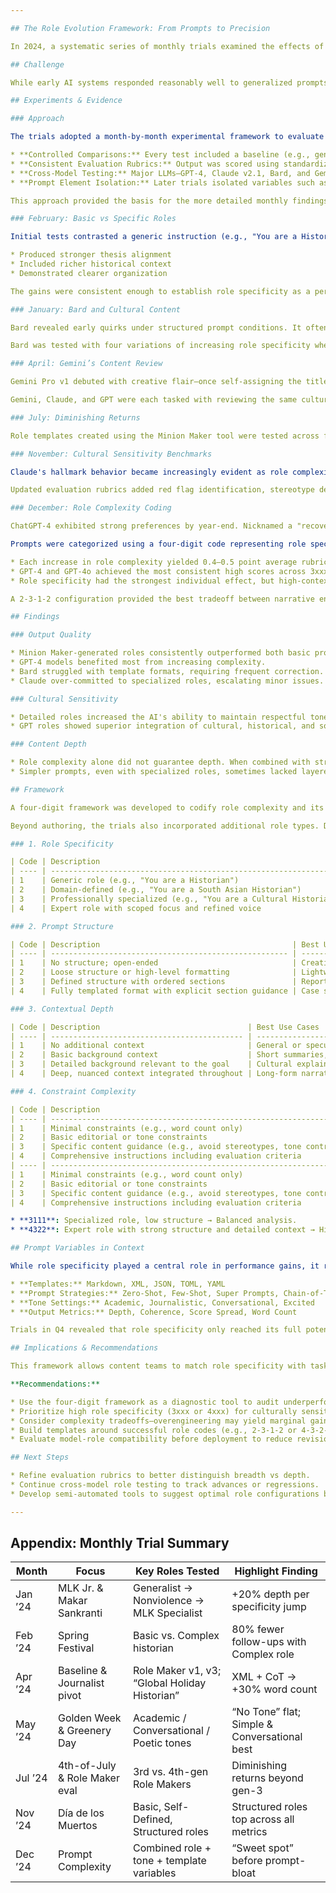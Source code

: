 ```yaml
---

## The Role Evolution Framework: From Prompts to Precision

In 2024, a systematic series of monthly trials examined the effects of role specificity on AI-generated content. The trials documented a clear shift from basic instructions to structured, highly specialized roles. This evolution was grounded in experimentation with various AI platforms, including GPT-4, Claude, Bard, and Gemini, and incorporated a growing set of evaluation criteria, particularly around quality, cultural sensitivity, and depth.

## Challenge

While early AI systems responded reasonably well to generalized prompts, inconsistencies in cultural nuance, content depth, and overall quality made it difficult to rely on such approaches for complex tasks. The challenge was to determine how increasing role specificity would affect performance, and whether the investment in role engineering produced meaningful gains across different models and tasks.

## Experiments & Evidence

### Approach

The trials adopted a month-by-month experimental framework to evaluate how AI models respond to increasing role specificity. Each month targeted different dimensions of role performance such as output quality, cultural sensitivity, and content depth. The general methodology followed these principles:

* **Controlled Comparisons:** Every test included a baseline (e.g., generic prompt or basic role) and one or more variants with structured or specialized roles.
* **Consistent Evaluation Rubrics:** Output was scored using standardized criteria including clarity, relevance, tone, depth, and cultural sensitivity. These rubrics evolved over time to include new metrics like stereotype detection and contextual accuracy.
* **Cross-Model Testing:** Major LLMs—GPT-4, Claude v2.1, Bard, and Gemini—were tested against the same prompt configurations where applicable.
* **Prompt Element Isolation:** Later trials isolated variables such as role specificity, structure, or context using the four-digit prompt coding system.

This approach provided the basis for the more detailed monthly findings that follow.

### February: Basic vs Specific Roles

Initial tests contrasted a generic instruction (e.g., "You are a Historian") with a targeted, task-specific historian role. Across multiple outputs, the more specific role:

* Produced stronger thesis alignment
* Included richer historical context
* Demonstrated clearer organization

The gains were consistent enough to establish role specificity as a performance variable. These results informed the design of future trials.

### January: Bard and Cultural Content

Bard revealed early quirks under structured prompt conditions. It often required repeated nudges and resisted templated instruction, defaulting to casual tone and occasionally producing responses that felt as if delivered "from the back of the pub." These behaviors, while amusing, highlighted its sensitivity to rigid formatting.

Bard was tested with four variations of increasing role specificity when tasked with writing about Makar Sankranti. Surprisingly, the most generic summary received the highest rubric score, despite delivering less detail. Deeper role definitions improved contextual references and cultural nuance, but scoring did not initially reflect these strengths. This anomaly triggered a revision of the evaluation rubric to distinguish surface clarity from meaningful depth.

### April: Gemini’s Content Review

Gemini Pro v1 debuted with creative flair—once self-assigning the title "Dr. \[Your Name Here], Festival Historian"—but proved erratic under pressure. It struggled with XML parsing, applied rubric scores inconsistently, and was ultimately dropped from the Brazilian Valentine's Day trial for output volatility.

Gemini, Claude, and GPT were each tasked with reviewing the same cultural article using similar prompt complexity. Gemini’s content was clear but lacked historical grounding and novelty. Claude’s review offered better narrative flow, while GPT’s output stood out for integrating historical context with present-day interpretation. This round emphasized the need for depth in both structure and contextual integration.

### July: Diminishing Returns

Role templates created using the Minion Maker tool were tested across four generations (v1, v3, R3, R4). v3 roles showed substantial improvement over v1 in clarity and insight. R3 made modest gains over v3, but R4 offered no significant quality improvement. The results indicated a threshold beyond which increasing complexity no longer yielded better performance—suggesting an upper bound for effective role engineering.

### November: Cultural Sensitivity Benchmarks

Claude's hallmark behavior became increasingly evident as role complexity grew: it defaulted to a friendly, apologetic tone and often inflated self-assessments. Despite these quirks, it remained highly structured—particularly favoring JSON over XML prompts.

Updated evaluation rubrics added red flag identification, stereotype detection, and assessments of holistic cultural impact. GPT-4o’s flexible tone and ability to contextualize historically helped it excel. It was best able to interweave nuance and appreciation into cultural narratives, surpassing Claude’s technical depth and Bard’s literalism. The addition of cultural impact metrics proved essential for identifying underperformance in tone and framing.

### December: Role Complexity Coding

ChatGPT-4 exhibited strong preferences by year-end. Nicknamed a "recovering XSLT addict" by testers, it gravitated toward XML-heavy prompts but thrived in tone-matched image description and structured Chain-of-Thought workflows. These methods significantly expanded word count while clarifying reasoning steps.

Prompts were categorized using a four-digit code representing role specificity, structure, context, and constraints. Tests showed:

* Each increase in role complexity yielded 0.4–0.5 point average rubric gains.
* GPT-4 and GPT-4o achieved the most consistent high scores across 3xxx and 4xxx configurations.
* Role specificity had the strongest individual effect, but high-context prompts (e.g., 43x4) enhanced cultural fidelity.

A 2-3-1-2 configuration provided the best tradeoff between narrative engagement and cultural authenticity, supporting the value of deliberate prompt balancing.

## Findings

### Output Quality

* Minion Maker-generated roles consistently outperformed both basic prompts and self-defined roles.
* GPT-4 models benefited most from increasing complexity.
* Bard struggled with template formats, requiring frequent correction.
* Claude over-committed to specialized roles, escalating minor issues.

### Cultural Sensitivity

* Detailed roles increased the AI's ability to maintain respectful tone and avoid reductive stereotypes.
* GPT roles showed superior integration of cultural, historical, and social nuance.

### Content Depth

* Role complexity alone did not guarantee depth. When combined with strong contextual prompts and structured templates, complex roles led to deeper analysis and richer narratives.
* Simpler prompts, even with specialized roles, sometimes lacked layered insight.

## Framework

A four-digit framework was developed to codify role complexity and its relationship to structure, context, and constraints. Each digit represents a separate dimension of prompt engineering. This coding system was essential to experiments in the latter half of the year, allowing for modular control and precise performance comparisons.

Beyond authoring, the trials also incorporated additional role types. Dedicated evaluation and critique roles were created—including 'Editor', 'Scorer', and 'AI Researcher'—to assess, review, and benchmark model outputs. Supporting roles were also developed, such as a 'Photographer' role for tone-aligned image descriptions, and the 'Minion Maker' (a.k.a. Role Maker), an internally developed GPT used to define structured roles to design structured prompts. These secondary roles played a key part in refining the experimental pipeline and enriching the generated content ecosystem.

### 1. Role Specificity

| Code | Description                                                                                        | Best Use Cases                       |
| ---- | -------------------------------------------------------------------------------------------------- | ------------------------------------ |
| 1    | Generic role (e.g., "You are a Historian")                                                         | Exploratory writing, internal drafts |
| 2    | Domain-defined (e.g., "You are a South Asian Historian")                                           | General audience articles, summaries |
| 3    | Professionally specialized (e.g., "You are a Cultural Historian specializing in Indian Festivals") | Cultural reviews, analytical content |
| 4    | Expert role with scoped focus and refined voice                                                    | High-stakes, deeply nuanced work     |

### 2. Prompt Structure

| Code | Description                                           | Best Use Cases                               |
| ---- | ----------------------------------------------------- | -------------------------------------------- |
| 1    | No structure; open-ended                              | Creative exploration, brainstorming          |
| 2    | Loose structure or high-level formatting              | Lightweight articles or blog content         |
| 3    | Defined structure with ordered sections               | Reports, reviews, educational content        |
| 4    | Fully templated format with explicit section guidance | Case studies, whitepapers, structured guides |

### 3. Contextual Depth

| Code | Description                                 | Best Use Cases                              |
| ---- | ------------------------------------------- | ------------------------------------------- |
| 1    | No additional context                       | General or speculative output               |
| 2    | Basic background context                    | Short summaries, simple instructional tasks |
| 3    | Detailed background relevant to the goal    | Cultural explainers, historical context     |
| 4    | Deep, nuanced context integrated throughout | Long-form narrative, editorial content      |

### 4. Constraint Complexity

| Code | Description                                                       | Best Use Cases                           |                                  |
| ---- | ----------------------------------------------------------------- | ---------------------------------------- | -------------------------------- |
| 1    | Minimal constraints (e.g., word count only)                       | Initial drafts, sandbox testing          |                                  |
| 2    | Basic editorial or tone constraints                               | Public-facing general content            |                                  |
| 3    | Specific content guidance (e.g., avoid stereotypes, tone control) | Culturally sensitive topics              |                                  |
| 4    | Comprehensive instructions including evaluation criteria          | High-risk or externally reviewed content |                                  |
| ---- | ----------------------------------------------------------------- | ---------------------------------------- | -------------------------------- |
| 1    | Minimal constraints (e.g., word count only)                       | Initial drafts, sandbox testing          |                                  |
| 2    | Basic editorial or tone constraints                               | Public-facing general content            |                                  |
| 3    | Specific content guidance (e.g., avoid stereotypes, tone control) | Culturally sensitive topics              |                                  |
| 4    | Comprehensive instructions including evaluation criteria          | High-risk or externally reviewed content | High-stakes, deeply nuanced work |

* **3111**: Specialized role, low structure → Balanced analysis.
* **4322**: Expert role with strong structure and detailed context → High depth and cultural nuance.

## Prompt Variables in Context

While role specificity played a central role in performance gains, it rarely operated in isolation. Over the course of the year, trials increasingly accounted for how roles interacted with other prompt components. These included:

* **Templates:** Markdown, XML, JSON, TOML, YAML
* **Prompt Strategies:** Zero-Shot, Few-Shot, Super Prompts, Chain-of-Thought (CoT)
* **Tone Settings:** Academic, Journalistic, Conversational, Excited
* **Output Metrics:** Depth, Coherence, Score Spread, Word Count

Trials in Q4 revealed that role specificity only reached its full potential when paired with structured CoT prompts and rigid template formats. Combinations like XML + CoT + Expert Role (4xxx) consistently delivered outputs that were not only accurate, but also rich in insight, clarity, and completeness.

## Implications & Recommendations

This framework allows content teams to match role specificity with task requirements, balancing complexity with performance gains. It also highlights areas where model-specific behavior requires refinement—for example, better cultural calibration in Bard or increased robustness in Claude.

**Recommendations:**

* Use the four-digit framework as a diagnostic tool to audit underperforming content.
* Prioritize high role specificity (3xxx or 4xxx) for culturally sensitive or high-impact outputs.
* Consider complexity tradeoffs—overengineering may yield marginal gains while increasing prompt design time.
* Build templates around successful role codes (e.g., 2-3-1-2 or 4-3-2-4) for repeatable quality.
* Evaluate model-role compatibility before deployment to reduce revision cycles and editorial risk.

## Next Steps

* Refine evaluation rubrics to better distinguish breadth vs depth.
* Continue cross-model role testing to track advances or regressions.
* Develop semi-automated tools to suggest optimal role configurations based on input task type.

---
```


## Appendix: Monthly Trial Summary

| **Month** | **Focus**                         | **Key Roles Tested**                                       | **Highlight Finding**                                  |
|-----------|-----------------------------------|-------------------------------------------------------------|--------------------------------------------------------|
| Jan ’24   | MLK Jr. & Makar Sankranti         | Generalist → Nonviolence → MLK Specialist                  | +20% depth per specificity jump                        |
| Feb ’24   | Spring Festival                   | Basic vs. Complex historian                                | 80% fewer follow-ups with Complex role                |
| Apr ’24   | Baseline & Journalist pivot       | Role Maker v1, v3; “Global Holiday Historian”              | XML + CoT → +30% word count                           |
| May ’24   | Golden Week & Greenery Day        | Academic / Conversational / Poetic tones                   | “No Tone” flat; Simple & Conversational best          |
| Jul ’24   | 4th-of-July & Role Maker eval     | 3rd vs. 4th-gen Role Makers                                | Diminishing returns beyond gen-3                      |
| Nov ’24   | Día de los Muertos                | Basic, Self-Defined, Structured roles                      | Structured roles top across all metrics               |
| Dec ’24   | Prompt Complexity                 | Combined role + tone + template variables                  | “Sweet spot” before prompt-bloat                      |

